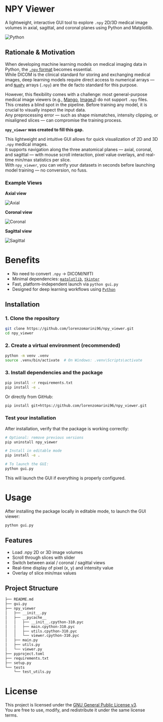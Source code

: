 # NPY Viewer

A lightweight, interactive GUI tool to explore `.npy` 2D/3D medical image volumes in axial, sagittal, and coronal planes using Python and Matplotlib.

![Python](https://img.shields.io/badge/python-3.9+-blue.svg)

## Rationale & Motivation

When developing machine learning models on medical imaging data in Python, the [`.npy` format](https://numpy.org/devdocs/reference/generated/numpy.lib.format.html) becomes essential.  
While DICOM is the clinical standard for storing and exchanging medical images, deep learning models require direct access to numerical arrays — and [`NumPy`](https://numpy.org/) arrays (`.npy`) are the de facto standard for this purpose.

However, this flexibility comes with a challenge: most general-purpose medical image viewers (e.g., [Mango](https://mangoviewer.com/), [ImageJ](https://imagej.net/ij/)) do not support `.npy` files.  
This creates a blind spot in the pipeline. Before training any model, it is crucial to visually inspect the input data.  
Any preprocessing error — such as shape mismatches, intensity clipping, or misaligned slices — can compromise the training process.

**`npy_viewer` was created to fill this gap.**

This lightweight and intuitive GUI allows for quick visualization of 2D and 3D `.npy` medical images.  
It supports navigation along the three anatomical planes — axial, coronal, and sagittal — with mouse scroll interaction, pixel value overlays, and real-time min/max statistics per slice.  
With `npy_viewer`, you can verify your datasets in seconds before launching model training — no conversion, no fuss.

### Example Views

**Axial view**

![Axial](images/slice_view_axial.png)

**Coronal view**

![Coronal](images/slice_view_coronal.png)

**Sagittal view**

![Sagittal](images/slice_view_sagittal.png)

# Benefits
- No need to convert `.npy` → DICOM/NIfTI
- Minimal dependencies: [`matplotlib`](https://matplotlib.org/), [`tkinter`](https://docs.python.org/3/library/tkinter.html)
- Fast, platform-independent launch via `python gui.py`
- Designed for deep learning workflows using [`Python`](https://www.python.org/)

## Installation
### 1. Clone the repository

```bash
git clone https://github.com/lorenzomarini96/npy_viewer.git
cd npy_viewer
```
### 2. Create a virtual environment (recommended)
```bash
python -m venv .venv
source .venv/bin/activate  # On Windows: .venv\Scripts\activate
```
### 3. Install dependencies and the package
```bash
pip install -r requirements.txt
pip install -e .
```
Or directly from GitHub:
```bash
pip install git+https://github.com/lorenzomarini96/npy_viewer.git
```
### Test your installation
After installation, verify that the package is working correctly:
```bash
# Optional: remove previous versions
pip uninstall npy_viewer

# Install in editable mode
pip install -e .

# To launch the GUI:
python gui.py
```
This will launch the GUI if everything is properly configured.

# Usage
After installing the package locally in editable mode, to launch the GUI viewer:

```bash
python gui.py
```

## Features

- Load .npy 2D or 3D image volumes
- Scroll through slices with slider
- Switch between axial / coronal / sagittal views
- Real-time display of pixel (x, y) and intensity value
- Overlay of slice min/max values

## Project Structure

```bash
├── README.md
├── gui.py
├── npy_viewer
│   ├── __init__.py
│   ├── __pycache__
│   │   ├── __init__.cpython-310.pyc
│   │   ├── main.cpython-310.pyc
│   │   ├── utils.cpython-310.pyc
│   │   └── viewer.cpython-310.pyc
│   ├── main.py
│   ├── utils.py
│   └── viewer.py
├── pyproject.toml
├── requirements.txt
├── setup.py
└── tests
    └── test_utils.py
```

# License
This project is licensed under the [GNU General Public License v3](https://www.gnu.org/licenses/gpl-3.0.en.html).  
You are free to use, modify, and redistribute it under the same license terms.